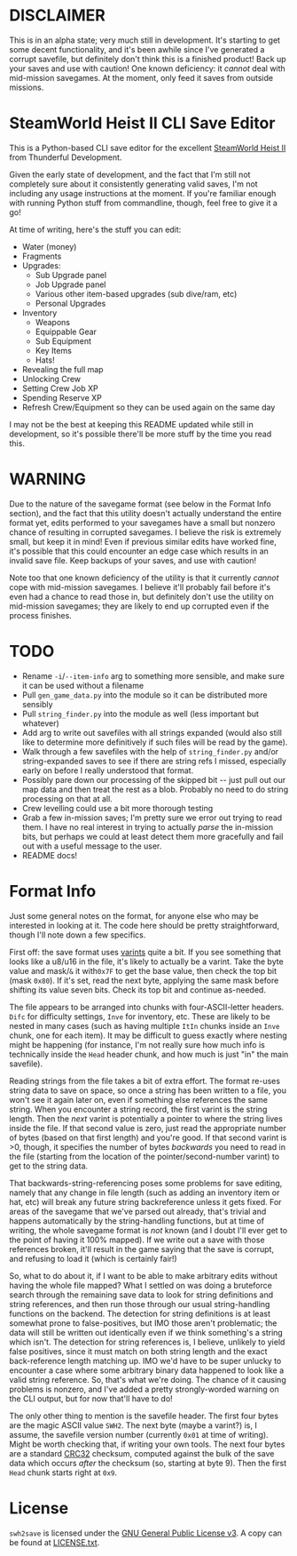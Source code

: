 DISCLAIMER
==========

This is in an alpha state; very much still in development.  It's starting to
get some decent functionality, and it's been awhile since I've generated
a corrupt savefile, but definitely don't think this is a finished product!
Back up your saves and use with caution!  One known deficiency: it *cannot*
deal with mid-mission savegames.  At the moment, only feed it saves from
outside missions.

SteamWorld Heist II CLI Save Editor
===================================

This is a Python-based CLI save editor for the excellent
[SteamWorld Heist II](https://store.steampowered.com/app/2396240) from
Thunderful Development.

Given the early state of development, and the fact that I'm still not
completely sure about it consistently generating valid saves, I'm not
including any usage instructions at the moment.  If you're familiar enough
with running Python stuff from commandline, though, feel free to give it
a go!

At time of writing, here's the stuff you can edit:
- Water (money)
- Fragments
- Upgrades:
  - Sub Upgrade panel
  - Job Upgrade panel
  - Various other item-based upgrades (sub dive/ram, etc)
  - Personal Upgrades
- Inventory
  - Weapons
  - Equippable Gear
  - Sub Equipment
  - Key Items
  - Hats!
- Revealing the full map
- Unlocking Crew
- Setting Crew Job XP
- Spending Reserve XP
- Refresh Crew/Equipment so they can be used again on the same day

I may not be the best at keeping this README updated while still in
development, so it's possible there'll be more stuff by the time you read
this.

WARNING
=======

Due to the nature of the savegame format (see below in the Format Info
section), and the fact that this utility doesn't actually understand the entire
format yet, edits performed to your savegames have a small but nonzero chance
of resulting in corrupted savegames.  I believe the risk is extremely small,
but keep it in mind!  Even if previous similar edits have worked fine, it's
possible that this could encounter an edge case which results in an invalid
save file.  Keep backups of your saves, and use with caution!

Note too that one known deficiency of the utility is that it currently *cannot*
cope with mid-mission savegames.  I believe it'll probably fail before it's even
had a chance to read those in, but definitely don't use the utility on mid-mission
savegames; they are likely to end up corrupted even if the process finishes.

TODO
====

- Rename `-i`/`--item-info` arg to something more sensible, and make sure it
  can be used without a filename
- Pull `gen_game_data.py` into the module so it can be distributed more
  sensibly
- Pull `string_finder.py` into the module as well (less important but whatever)
- Add arg to write out savefiles with all strings expanded (would also still
  like to determine more definitively if such files will be read by the game).
- Walk through a few savefiles with the help of `string_finder.py` and/or
  string-expanded saves to see if there are string refs I missed, especially
  early on before I really understood that format.
- Possibly pare down our processing of the skipped bit -- just pull out our
  map data and then treat the rest as a blob.  Probably no need to do string
  processing on that at all.
- Crew levelling could use a bit more thorough testing
- Grab a few in-mission saves; I'm pretty sure we error out trying to read them.
  I have no real interest in trying to actually *parse* the in-mission bits,
  but perhaps we could at least detect them more gracefully and fail out with
  a useful message to the user.
- README docs!

Format Info
===========

Just some general notes on the format, for anyone else who may be interested
in looking at it.  The code here should be pretty straightforward, though I'll
note down a few specifics.

First off: the save format uses [varints](https://en.wikipedia.org/wiki/Variable-length_quantity)
quite a bit.  If you see something that looks like a u8/u16 in the file, it's
likely to actually be a varint.  Take the byte value and mask/`&` it with`0x7F`
to get the base value, then check the top bit (mask `0x80`).  If it's set,
read the next byte, applying the same mask before shifting its value seven bits.
Check its top bit and continue as-needed.

The file appears to be arranged into chunks with four-ASCII-letter headers.  `Difc`
for difficulty settings, `Inve` for inventory, etc.  These are likely to be
nested in many cases (such as having multiple `ItIn` chunks inside an `Inve` chunk,
one for each item).  It may be difficult to guess exactly where nesting might be
happening (for instance, I'm not really sure how much info is technically inside
the `Head` header chunk, and how much is just "in" the main savefile).

Reading strings from the file takes a bit of extra effort.  The format re-uses
string data to save on space, so once a string has been written to a file, you won't
see it again later on, even if something else references the same string.  When you
encounter a string record, the first varint is the string length.  Then the *next*
varint is potentially a pointer to where the string lives inside the file.  If
that second value is zero, just read the appropriate number of bytes (based on that
first length) and you're good.  If that second varint is >0, though, it specifies
the number of bytes *backwards* you need to read in the file (starting from the
location of the pointer/second-number varint) to get to the string data.

That backwards-string-referencing poses some problems for save editing, namely that
any change in file length (such as adding an inventory item or hat, etc) will break
any future string backreference unless it gets fixed.  For areas of the savegame that
we've parsed out already, that's trivial and happens automatically by the
string-handling functions, but at time of writing, the whole savegame format is *not*
known (and I doubt I'll ever get to the point of having it 100% mapped).  If we write
out a save with those references broken, it'll result in the game saying that the
save is corrupt, and refusing to load it (which is certainly fair!)

So, what to do about it, if I want to be able to make arbitrary edits without having
the whole file mapped?  What I settled on was doing a bruteforce search through the
remaining save data to look for string definitions and string references, and then
run those through our usual string-handling functions on the backend.  The detection
for string definitions is at least somewhat prone to false-positives, but IMO those
aren't problematic; the data will still be written out identically even if we think
something's a string which isn't.  The detection for string references is, I believe,
unlikely to yield false positives, since it must match on both string length and the
exact back-reference length matching up.  IMO we'd have to be super unlucky to encounter
a case where some arbitrary binary data happened to look like a valid string reference.
So, that's what we're doing.  The chance of it causing problems is nonzero, and I've
added a pretty strongly-worded warning on the CLI output, but for now that'll have to
do!

The only other thing to mention is the savefile header.  The first four bytes are the
magic ASCII value `SWH2`.  The next byte (maybe a varint?) is, I assume, the savefile
version number (currently `0x01` at time of writing).  Might be worth checking that, if
writing your own tools.  The next four bytes are a standard
[CRC32](https://en.wikipedia.org/wiki/Cyclic_redundancy_check) checksum, computed against
the bulk of the save data which occurs *after* the checksum (so, starting at byte 9).
Then the first `Head` chunk starts right at `0x9`.

License
=======

`swh2save` is licensed under the [GNU General Public License v3](https://www.gnu.org/licenses/gpl-3.0.en.html).
A copy can be found at [LICENSE.txt](LICENSE.txt).

